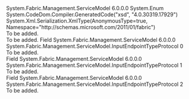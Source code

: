 <Type Name="InputEndpointTypeProtocol" FullName="System.Fabric.Management.ServiceModel.InputEndpointTypeProtocol">
  <TypeSignature Language="C#" Value="public enum InputEndpointTypeProtocol" />
  <TypeSignature Language="ILAsm" Value=".class public auto ansi sealed InputEndpointTypeProtocol extends System.Enum" />
  <TypeSignature Language="DocId" Value="T:System.Fabric.Management.ServiceModel.InputEndpointTypeProtocol" />
  <TypeSignature Language="VB.NET" Value="Public Enum InputEndpointTypeProtocol" />
  <TypeSignature Language="F#" Value="type InputEndpointTypeProtocol = " />
  <AssemblyInfo>
    <AssemblyName>System.Fabric.Management.ServiceModel</AssemblyName>
    <AssemblyVersion>6.0.0.0</AssemblyVersion>
  </AssemblyInfo>
  <Base>
    <BaseTypeName>System.Enum</BaseTypeName>
  </Base>
  <Attributes>
    <Attribute>
      <AttributeName>System.CodeDom.Compiler.GeneratedCode("xsd", "4.0.30319.17929")</AttributeName>
    </Attribute>
    <Attribute>
      <AttributeName>System.Xml.Serialization.XmlType(AnonymousType=true, Namespace="http://schemas.microsoft.com/2011/01/fabric")</AttributeName>
    </Attribute>
  </Attributes>
  <Docs>
    <summary>To be added.</summary>
    <remarks>To be added.</remarks>
  </Docs>
  <Members>
    <Member MemberName="http">
      <MemberSignature Language="C#" Value="http" />
      <MemberSignature Language="ILAsm" Value=".field public static literal valuetype System.Fabric.Management.ServiceModel.InputEndpointTypeProtocol http = int32(0)" />
      <MemberSignature Language="DocId" Value="F:System.Fabric.Management.ServiceModel.InputEndpointTypeProtocol.http" />
      <MemberSignature Language="VB.NET" Value="http" />
      <MemberSignature Language="F#" Value="http = 0" Usage="System.Fabric.Management.ServiceModel.InputEndpointTypeProtocol.http" />
      <MemberType>Field</MemberType>
      <AssemblyInfo>
        <AssemblyName>System.Fabric.Management.ServiceModel</AssemblyName>
        <AssemblyVersion>6.0.0.0</AssemblyVersion>
      </AssemblyInfo>
      <ReturnValue>
        <ReturnType>System.Fabric.Management.ServiceModel.InputEndpointTypeProtocol</ReturnType>
      </ReturnValue>
      <MemberValue>0</MemberValue>
      <Docs>
        <summary>To be added.</summary>
      </Docs>
    </Member>
    <Member MemberName="https">
      <MemberSignature Language="C#" Value="https" />
      <MemberSignature Language="ILAsm" Value=".field public static literal valuetype System.Fabric.Management.ServiceModel.InputEndpointTypeProtocol https = int32(1)" />
      <MemberSignature Language="DocId" Value="F:System.Fabric.Management.ServiceModel.InputEndpointTypeProtocol.https" />
      <MemberSignature Language="VB.NET" Value="https" />
      <MemberSignature Language="F#" Value="https = 1" Usage="System.Fabric.Management.ServiceModel.InputEndpointTypeProtocol.https" />
      <MemberType>Field</MemberType>
      <AssemblyInfo>
        <AssemblyName>System.Fabric.Management.ServiceModel</AssemblyName>
        <AssemblyVersion>6.0.0.0</AssemblyVersion>
      </AssemblyInfo>
      <ReturnValue>
        <ReturnType>System.Fabric.Management.ServiceModel.InputEndpointTypeProtocol</ReturnType>
      </ReturnValue>
      <MemberValue>1</MemberValue>
      <Docs>
        <summary>To be added.</summary>
      </Docs>
    </Member>
    <Member MemberName="tcp">
      <MemberSignature Language="C#" Value="tcp" />
      <MemberSignature Language="ILAsm" Value=".field public static literal valuetype System.Fabric.Management.ServiceModel.InputEndpointTypeProtocol tcp = int32(2)" />
      <MemberSignature Language="DocId" Value="F:System.Fabric.Management.ServiceModel.InputEndpointTypeProtocol.tcp" />
      <MemberSignature Language="VB.NET" Value="tcp" />
      <MemberSignature Language="F#" Value="tcp = 2" Usage="System.Fabric.Management.ServiceModel.InputEndpointTypeProtocol.tcp" />
      <MemberType>Field</MemberType>
      <AssemblyInfo>
        <AssemblyName>System.Fabric.Management.ServiceModel</AssemblyName>
        <AssemblyVersion>6.0.0.0</AssemblyVersion>
      </AssemblyInfo>
      <ReturnValue>
        <ReturnType>System.Fabric.Management.ServiceModel.InputEndpointTypeProtocol</ReturnType>
      </ReturnValue>
      <MemberValue>2</MemberValue>
      <Docs>
        <summary>To be added.</summary>
      </Docs>
    </Member>
  </Members>
</Type>